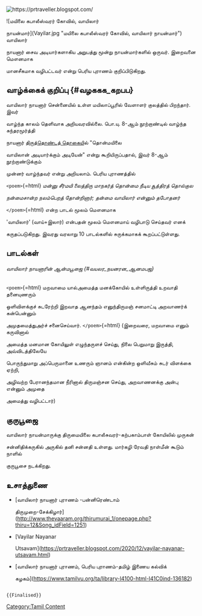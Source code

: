 ![<https://prtraveller.blogspot.com/>](Vayilar_Nayanar_Utsava_Deity.jpg "https://prtraveller.blogspot.com/")
![மயிலை கபாலீஸ்வரர் கோவில், வாயிலார்
நாயன்மார்](Vayilar.jpg "மயிலை கபாலீஸ்வரர் கோவில், வாயிலார் நாயன்மார்") வாயிலார்
நாயனார் சைவ அடியார்களாகிய அறுபத்து மூன்று நாயன்மார்களில் ஒருவர். இறைவனை மௌனமாக
மானசீகமாக வழிபட்டவர் என்று பெரிய புராணம் குறிப்பிடுகிறது.

## வாழ்க்கைக் குறிப்பு {#வழககக_கறபப}

வாயிலார் நாயனார் சென்னையில் உள்ள மயிலாப்பூரில் வேளாளர் குலத்தில் பிறந்தார். இவர்
வாழ்ந்த காலம் தெளிவாக அறியவரவில்லை. பொ.யு. 8-ஆம் நூற்றாண்டில் வாழ்ந்த சுந்தரமூர்த்தி
நாயனார் [திருத்தொண்டத் தொகைய](திருத்தொண்டத்_தொகை "wikilink")ில் \"தொன்மயிலை
வாயிலான் அடியார்க்கும் அடியேன்\" என்று கூறியிருப்பதால், இவர் 8-ஆம் நூற்றாண்டுக்கும்
முன்னர் வாழ்ந்தவர் என்று அறியலாம். பெரிய புராணத்தில்

`<poem>`{=html} *மன்னு சீர்மயி லைத்திரு மாநகர்த்* *தொன்மை நீடிய சூத்திரத் தொல்குல*
*நன்மைசான்ற நலம்பெறத் தோன்றினார்;* *தன்மை வாயிலார் என்னும் தபோதனர்*
`</poem>`{=html} என்ற பாடல் மூலம் மௌனமாக

\'வாயிலார்\' (வாய்+இலார்) என்பதன் மூலம் மௌனமாய் வழிபாடு செய்தவர் எனக்
கருதப்படுகிறது. இவரது வரலாறு 10 பாடல்களில் சுருக்கமாகக் கூறப்பட்டுள்ளது.

## பாடல்கள்

###### வாயிலார் நாயனாரின் ஆன்மபூஜை {#வயலர_நயனரன_ஆனமபஜ}

`<poem>`{=html} மறவாமை யால்அமைத்த மனக்கோயில் உள்ளிருத்தி உறவாதி தனையுணரும்
ஒளிவிளக்குச் சுடரேற்றி இறவாத ஆனந்தம் எனுந்திருமஞ் சனமாட்டி அறவாணர்க் கன்பென்னும்
அமுதமைத்துஅர்ச் சனைசெய்வார். `</poem>`{=html} (இறைவரை, மறவாமை எனும் கருவினால்
அமைத்த மனமான கோயிலுள் எழுந்தருளச் செய்து, நிலை பெறுமாறு இருத்தி, அவ்விடத்திலேயே
பொருந்துமாறு அப்பெருமானை உணரும் ஞானம் என்கின்ற ஒளிவீசும் சுடர் விளக்கை ஏற்றி,
அழிவற்ற பேரானந்தமான நீரினால் திருமஞ்சன செய்து, அறவாணனக்கு அன்பு என்னும் அமுதை
அமைத்து வழிபட்டார்)

## குருபூஜை

வாயிலார் நாயன்மாருக்கு திருமையிலை கபாலீசுவரர்-கற்பகாம்பாள் கோயிலில் முருகன்
சன்னிதிக்கருகில் அருகில் தனி சன்னதி உள்ளது. மார்கழி ரேவதி நாள்மீன் கூடும் நாளில்
குருபூசை நடக்கிறது.

## உசாத்துணை

-   [வாயிலார் நாயனார் புராணம் -பன்னிரெண்டாம்
    திருமுறை-சேக்கிழார்](http://www.thevaaram.org/thirumurai_1/onepage.php?thiru=12&Song_idField=1251)
-   [Vayilar Nayanar
    Utsavam](https://prtraveller.blogspot.com/2020/12/vayilar-nayanar-utsavam.html)
-   [வாயிலார் நாயனார் புராணம், பெரிய புராணம்-தமிழ் இணைய கல்விக்
    கழகம்](https://www.tamilvu.org/ta/library-l4100-html-l41C0ind-136182)

```{=mediawiki}
{{Finalised}}
```
[Category:Tamil Content](Category:Tamil_Content "wikilink")
